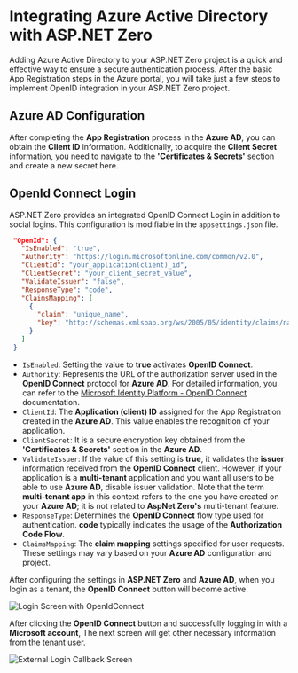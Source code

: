 # Integrating Azure Active Directory with ASP.NET Zero

Adding Azure Active Directory to your ASP.NET Zero project is a quick and effective way to ensure a secure authentication process. After the basic App Registration steps in the Azure portal, you will take just a few steps to implement OpenID integration in your ASP.NET Zero project.

## Azure AD Configuration
After completing the **App Registration** process in the **Azure AD**, you can obtain the **Client ID** information. Additionally, to acquire the **Client Secret** information, you need to navigate to the **'Certificates & Secrets'** section and create a new secret here.

## OpenId Connect Login
ASP.NET Zero provides an integrated OpenID Connect Login in addition to social logins. This configuration is modifiable in the `appsettings.json` file.

```json
 "OpenId": {
   "IsEnabled": "true",
   "Authority": "https://login.microsoftonline.com/common/v2.0",
   "ClientId": "your_application(client)_id",
   "ClientSecret": "your_client_secret_value",
   "ValidateIssuer": "false",
   "ResponseType": "code",
   "ClaimsMapping": [
     {
       "claim": "unique_name",
       "key": "http://schemas.xmlsoap.org/ws/2005/05/identity/claims/nameidentifier"
     }
   ]
 }
```

- `IsEnabled`: Setting the value to **true** activates **OpenID Connect**.
- `Authority`: Represents the URL of the authorization server used in the **OpenID Connect** protocol for **Azure AD**. For detailed information, you can refer to the [Microsoft Identity Platform - OpenID Connect](https://learn.microsoft.com/en-us/entra/identity-platform/v2-protocols-oidc) documentation.
- `ClientId`: The **Application (client) ID** assigned for the App Registration created in the **Azure AD**. This value enables the recognition of your application.
- `ClientSecret`: It is a secure encryption key obtained from the **'Certificates & Secrets'** section in the **Azure AD**.
- `ValidateIssuer`: If the value of this setting is **true**, it validates the **issuer** information received from the **OpenID Connect** client. However, if your application is a **multi-tenant** application and you want all users to be able to use **Azure AD**, disable issuer validation. Note that the term **multi-tenant app** in this context refers to the one you have created on your **Azure AD**; it is not related to **AspNet Zero's** multi-tenant feature.
- `ResponseType`: Determines the **OpenID Connect** flow type used for authentication. **code** typically indicates the usage of the **Authorization Code Flow**.
- `ClaimsMapping`: The **claim mapping** settings specified for user requests. These settings may vary based on your **Azure AD** configuration and project.

After configuring the settings in **ASP.NET Zero** and **Azure AD**, when you login as a tenant, the **OpenID Connect** button will become active.

![Login Screen with OpenIdConnect](/Images/Blog/login-screen-with-openidconnect.png)

After clicking the **OpenID Connect** button and successfully logging in with a **Microsoft account**, The next screen will get other necessary information from the tenant user.

![External Login Callback Screen ](/Images/Blog/external-login-callback-screen.png)


